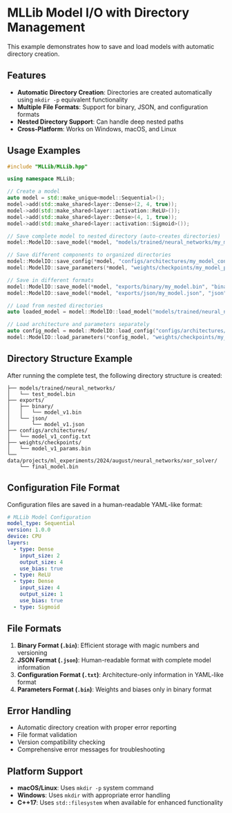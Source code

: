 # MLLib Model I/O with Directory Management

This example demonstrates how to save and load models with automatic directory creation.

## Features

- **Automatic Directory Creation**: Directories are created automatically using `mkdir -p` equivalent functionality
- **Multiple File Formats**: Support for binary, JSON, and configuration formats
- **Nested Directory Support**: Can handle deep nested paths
- **Cross-Platform**: Works on Windows, macOS, and Linux

## Usage Examples

```cpp
#include "MLLib/MLLib.hpp"

using namespace MLLib;

// Create a model
auto model = std::make_unique<model::Sequential>();
model->add(std::make_shared<layer::Dense>(2, 4, true));
model->add(std::make_shared<layer::activation::ReLU>());
model->add(std::make_shared<layer::Dense>(4, 1, true));
model->add(std::make_shared<layer::activation::Sigmoid>());

// Save complete model to nested directory (auto-creates directories)
model::ModelIO::save_model(*model, "models/trained/neural_networks/my_model.bin", "binary");

// Save different components to organized directories
model::ModelIO::save_config(*model, "configs/architectures/my_model_config.txt");
model::ModelIO::save_parameters(*model, "weights/checkpoints/my_model_params.bin");

// Save in different formats
model::ModelIO::save_model(*model, "exports/binary/my_model.bin", "binary");
model::ModelIO::save_model(*model, "exports/json/my_model.json", "json");

// Load from nested directories
auto loaded_model = model::ModelIO::load_model("models/trained/neural_networks/my_model.bin", "binary");

// Load architecture and parameters separately
auto config_model = model::ModelIO::load_config("configs/architectures/my_model_config.txt");
model::ModelIO::load_parameters(*config_model, "weights/checkpoints/my_model_params.bin");
```

## Directory Structure Example

After running the complete test, the following directory structure is created:

```
├── models/trained/neural_networks/
│   └── test_model.bin
├── exports/
│   ├── binary/
│   │   └── model_v1.bin
│   └── json/
│       └── model_v1.json
├── configs/architectures/
│   └── model_v1_config.txt
├── weights/checkpoints/
│   └── model_v1_params.bin
└── data/projects/ml_experiments/2024/august/neural_networks/xor_solver/
    └── final_model.bin
```

## Configuration File Format

Configuration files are saved in a human-readable YAML-like format:

```yaml
# MLLib Model Configuration
model_type: Sequential
version: 1.0.0
device: CPU
layers:
  - type: Dense
    input_size: 2
    output_size: 4
    use_bias: true
  - type: ReLU
  - type: Dense
    input_size: 4
    output_size: 1
    use_bias: true
  - type: Sigmoid
```

## File Formats

1. **Binary Format (`.bin`)**: Efficient storage with magic numbers and versioning
2. **JSON Format (`.json`)**: Human-readable format with complete model information
3. **Configuration Format (`.txt`)**: Architecture-only information in YAML-like format
4. **Parameters Format (`.bin`)**: Weights and biases only in binary format

## Error Handling

- Automatic directory creation with proper error reporting
- File format validation
- Version compatibility checking
- Comprehensive error messages for troubleshooting

## Platform Support

- **macOS/Linux**: Uses `mkdir -p` system command
- **Windows**: Uses `mkdir` with appropriate error handling
- **C++17**: Uses `std::filesystem` when available for enhanced functionality
